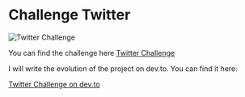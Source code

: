 # Challenge Twitter

![Twitter Challenge](https://firebasestorage.googleapis.com/v0/b/devchallenges-1234.appspot.com/o/challengesDesigns%2FTweeterThumbnail.png?alt=media&token=c49105bd-1854-4a6e-ab18-ca424a325332)

You can find the challenge here [Twitter Challenge](https://devchallenges.io/challenges/rleoQc34THclWx1cFFKH)

I will write the evolution of the project on dev.to. You can find it here:

[Twitter Challenge on dev.to](https://dev.to/ipscodingchallenge/part-1-creating-a-twitter-clone-with-graphql-knex-typescript-and-react-32i1)
